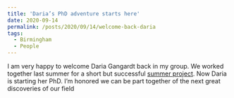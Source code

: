 ```yaml
---
title: 'Daria’s PhD adventure starts here'
date: 2020-09-14
permalink: /posts/2020/09/14/welcome-back-daria
tags:
  - Birmingham
  - People
---
```


I am very happy to welcome Daria Gangardt back in my group. We worked together last summer for a short but successful [summer project](<../../../../../index.html?p=2649>). Now Daria is starting her PhD. I’m honored we can be part together of the next great discoveries of our field

